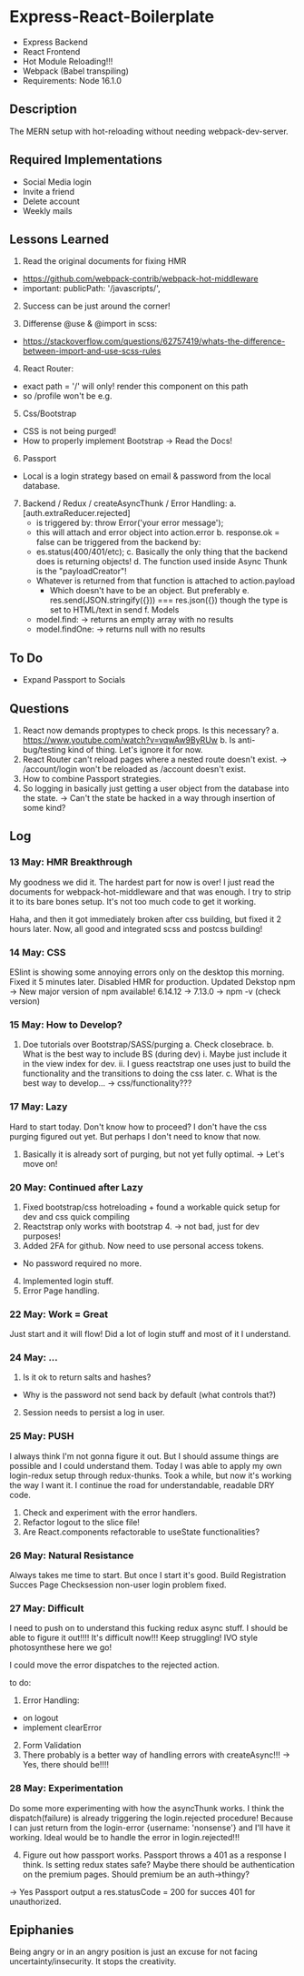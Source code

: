 # Express-React-Boilerplate #
* Express Backend
* React Frontend
* Hot Module Reloading!!!
* Webpack (Babel transpiling)
* Requirements: Node 16.1.0

## Description ##
The MERN setup with hot-reloading without needing webpack-dev-server.

## Required Implementations ##
* Social Media login
* Invite a friend
* Delete account
* Weekly mails

## Lessons Learned ##
1. Read the original documents for fixing HMR
  * https://github.com/webpack-contrib/webpack-hot-middleware
  * important: publicPath: '/javascripts/',

2. Success can be just around the corner!

3. Differense @use & @import in scss:
  * https://stackoverflow.com/questions/62757419/whats-the-difference-between-import-and-use-scss-rules

4. React Router:
  * exact path = '/' will only! render this component on this path
  * so /profile won't be e.g.

5. Css/Bootstrap
  * CSS is not being purged!
  * How to properly implement Bootstrap -> Read the Docs!

6. Passport
  * Local is a login strategy based on email & password from the local database.

7. Backend / Redux / createAsyncThunk / Error Handling:
  a. [auth.extraReducer.rejected] 
    * is triggered by: throw Error('your error message');
    * this will attach and error object into action.error
  b. response.ok = false can be triggered from the backend by:
    * es.status(400/401/etc);
  c. Basically the only thing that the backend does is returning objects!
  d. The function used inside Async Thunk is the "payloadCreator"!
    * Whatever is returned from that function is attached to action.payload
      - Which doesn't have to be an object. But preferably
  e. res.send(JSON.stringify({})) === res.json({})
    though the type is set to HTML/text in send
  f. Models 
    * model.find: -> returns an empty array with no results
    * model.findOne: -> returns null with no results



## To Do ##
* Expand Passport to Socials

## Questions ##
1. React now demands proptypes to check props. Is this necessary?
  a. https://www.youtube.com/watch?v=vqwAw9ByRUw
  b. Is anti-bug/testing kind of thing. Let's ignore it for now.
2. React Router can't reload pages where a nested route doesn't exist.
  -> /account/login won't be reloaded as /account doesn't exist.
3. How to combine Passport strategies.
4. So logging in basically just getting a user object from the database into the state.
  -> Can't the state be hacked in a way through insertion of some kind?


## Log ##
### 13 May: HMR Breakthrough ###
My goodness we did it. The hardest part for now is over!
I just read the documents for webpack-hot-middleware and that was enough.
I try to strip it to its bare bones setup. It's not too much code to get it working.

Haha, and then it got immediately broken after css building, but fixed it 2 hours later.
Now, all good and integrated scss and postcss building!

### 14 May: CSS ###
ESlint is showing some annoying errors only on the desktop this morning.
Fixed it 5 minutes later.
Disabled HMR for production.
Updated Dekstop npm
  -> New major version of npm available! 6.14.12 → 7.13.0 
  -> npm -v (check version)

### 15 May: How to Develop? ###
1. Doe tutorials over Bootstrap/SASS/purging
  a. Check closebrace.
  b. What is the best way to include BS (during dev)
    i. Maybe just include it in the view index for dev.
    ii. I guess reactstrap one uses just to build the functionality
      and the transitions to doing the css later.
  c. What is the best way to develop... -> css/functionality???

### 17 May: Lazy ###
Hard to start today. Don't know how to proceed? I don't have the css
purging figured out yet. But perhaps I don't need to know that now.
1. Basically it is already sort of purging, but not yet fully optimal.
  -> Let's move on!

### 20 May: Continued after Lazy ###
1. Fixed bootstrap/css hotreloading + found a workable quick setup for dev and css quick compiling
2. Reactstrap only works with bootstrap 4. -> not bad, just for dev purposes!
3. Added 2FA for github. Now need to use personal access tokens.
  * No password required no more.
4. Implemented login stuff.
5. Error Page handling.

### 22 May: Work = Great ###
Just start and it will flow!
Did a lot of login stuff and most of it I understand.

### 24 May: ... ###
1. Is it ok to return salts and hashes?
  * Why is the password not send back by default (what controls that?)
2. Session needs to persist a log in user.

### 25 May: PUSH ###
I always think I'm not gonna figure it out. But I should assume things are possible and I could understand them. Today I was able to apply my own login-redux setup through redux-thunks. Took a while, but now it's working the way I want it. I continue the road for understandable, readable DRY code.

1. Check and experiment with the error handlers.
2. Refactor logout to the slice file!
3. Are React.components refactorable to useState functionalities?

### 26 May: Natural Resistance ###
Always takes me time to start. But once I start it's good.
Build Registration Succes Page
Checksession non-user login problem fixed.

### 27 May: Difficult ###
I need to push on to understand this fucking redux async stuff.
I should be able to figure it out!!!!
It's difficult now!!! Keep struggling!
IVO style photosynthese here we go!

I could move the error dispatches to the rejected action.

to do:
1. Error Handling:
  * on logout
  * implement clearError
2. Form Validation
3. There probably is a better way of handling errors with createAsync!!!
  -> Yes, there should be!!!!

### 28 May: Experimentation ###
Do some more experimenting with how the asyncThunk works.
I think the dispatch(failure) is already triggering the login.rejected procedure!
Because I can just return from the login-error {username: 'nonsense'} and I'll have it working.
Ideal would be to handle the error in login.rejected!!!

4. Figure out how passport works. Passport throws a 401 as a response I think.
Is setting redux states safe? Maybe there should be authentication on the premium pages.
Should premium be an auth->thingy?

-> Yes Passport output a res.statusCode = 200 for succes 401 for unauthorized.



## Epiphanies ##
Being angry or in an angry position is just an excuse for not facing uncertainty/insecurity. It stops the creativity.

